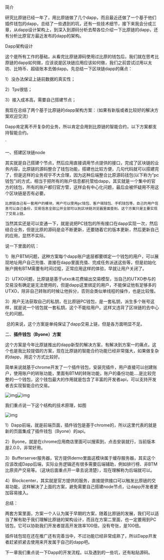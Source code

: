 简介

​	研究比原链已经一年了，用比原链做了几个dapp，而且最近还做了一个基于他们插件钱包的dapp，总结了一些遇到的坑，还有一些技术细节，接下来我会分成三章，从dapp设计架构上，到深入到源码分析去帮各位介绍一下比原链的dapp，还有分析比原官方最近发布的dapp的架构。

 

Dapp架构设计

这个是所有工作的基础，从看完比原链源码使用过比原的钱包后，我们就在思考比原链的dapp如何做，应该说是区块链应用应该如何做，我们之前尝试过用以太坊、比特币、超级账本去做dapp。先总结一下区块链dapp的痛点：

1）没办法保证上链前数据的真实性；

2）Tps很低；

3）接入成本高，需要自己搭建节点；

 

我现在总结了两个基于比原链的dapp架构方案：（如果有新版或者比较好的解决方案欢迎交流）

 

Dapp肯定离不开复杂的业务，所以肯定会用到比原链的智能合约，以下方案都支持智能合约。

`

一、搭建区块链node

其实就是自己搭建个节点，然后应用直接调用节点提供的接口，完成了区块链的业务内容，比原链的源码整合了钱包功能，搭建也比较方便，几句代码就可以搭建完了，但是这样的业务视乎不大合理，因为这种后端整合比原源码钱包(以下称为“pc钱包”)的方式，相当于把所有的账户信息都托管给dapp，其实就是一个集中的官方的钱包，所有的账户都归官方管，这样会有中心化问题，最后会被怀疑用不用这个区块链是否有必要。

 	比原链自己有一套用户的模块，用户可以使用pc钱包、客户端钱包、手机钱包等，自己的用户信息可以自己备份，交易信息全部公开全部可以到区块链浏览器里面查到。这个方案只是主要实现了交易上链。

当然其实还是可以变通一下，就是说把PC钱包的所有接口在dapp实现一次，然后结合业务，但是比原的源码是会不断更新，还要随着它的版本更新，然后更新自己的应用，显然不实际。

 

说一下里面的坑：

1）账户BTM问题，这种方案每个dapp账户底层都要绑定一个钱包的用户，可以展现地址用户自己充值、直接在dapp里面充值、完成任务派送这些等，但是初始化账户拥有BTM需要有时间过程，正常应用这样的体验，早就让用户关闭了。

2）UTXO问题，比原链是基于utxo未花费输出交易模型，当自己的UTXO参与的交易没有确定是无法使用的，但是dapp这里绑定的用户，不能保证他有足够多的UTXO，除非自己转账的时候让他拆分，否则会类似单线程的操作，也是比较慢。

3）用户无法获取自己的私钥，在比原链PC钱包，是一套私钥，派生多个账号这样，就是说一个钱包就一套私钥，这个不能给用户。这样又违背了区块链的去中心化的问题。

​    总的来说，这个方案是单纯保证了dapp交易上链，但是各方面明显不足。

 

二、**插件钱包（Byone）方案**

这个方案是今年比原链推出的dapp新型的解决方案，有解决到方案一的痛点，这个也是我比较提倡的方案，现在比原链的智能合约功能已经非常强大，如果做复杂的dapp，用这个方式比较好。

简单来说就基于chrome开发了一个插件钱包，安装完插件，用户直接可以创建账户，使用账户的转账功能，里面有BTM的转账功能，账户的备份功能....是比较完整的一个钱包，这个钱包最大的作用就是包含了丰富的开发者api，可以支持开发者去实现智能合约交易。

![img](file:///C:\Users\ADMINI~1\AppData\Local\Temp\ksohtml15948\wps1.jpg)![img](file:///C:\Users\ADMINI~1\AppData\Local\Temp\ksohtml15948\wps2.jpg) 

 

我们重点说一下这个结构的技术原理，如图

![img](file:///C:\Users\ADMINI~1\AppData\Local\Temp\ksohtml15948\wps3.jpg) 

 

1）Dapp前端，就是前端页面，插件钱包是基于chrome的，所以这里代表的就是新的页面集成了插件钱包（Byone）的api。

2）Byone，就是在chrome应用商店里面可以搜索到，点击安装就行，当前版本是2.0.0，非常好用。

3）Bufferserver服务器，官方提供demo里面这模块属于缓存服务器，其实这个应该改成Dapp后端，实际业务逻辑还有很多需要后端辅助，例如排行榜、非BTM比原资产交易等。（这块后面重点开一章去说清楚），现在理解称为后端就可以。

4）Blockcenter，其实就是官方提供的服务，直接提供接口可以触发比原链的交易功能，这样解决了上面的方案，避免需要自己搭建node节点，让dapp开发者更加容易接入。

 

总结：

两套方案里面，方案一个人认为属于早期的方案，随着比原链的发展，我们可以适当了解有助于我们理解比原链的架构设计，而且在方案二里面，也一定要用到PC钱包，它可以协助我们开发者提高开发效率100倍，没有夸张，是100倍。

插件钱包现在还在推广还有完善当中，不过功能已经非常成熟了，所以Dapp开发者赶紧抓紧去使用来开发属于自己的dapp吧。

 

下一章我们重点说一下Dapp的开发流程。以及遇到的一些坑，还有粘贴源码。

 

 